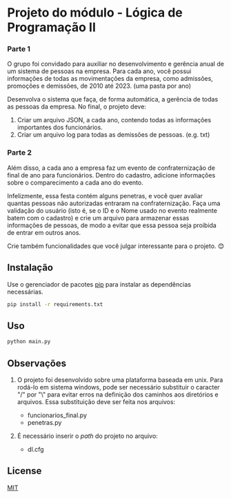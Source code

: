 # Projeto do módulo - Lógica de Programação II

### Parte 1

O grupo foi convidado para auxiliar no desenvolvimento e gerência anual de um sistema de pessoas na empresa. Para cada ano, você possui informações de todas as movimentações da empresa, como admissões, promoções e demissões, de 2010 até 2023. (uma pasta por ano)

Desenvolva o sistema que faça, de forma automática, a gerência de todas as pessoas da empresa. No final, o projeto deve:
1.	Criar um arquivo JSON, a cada ano, contendo todas as informações importantes dos funcionários.
2.	Criar um arquivo log para todas as demissões de pessoas. (e.g. txt)

### Parte 2

Além disso, a cada ano a empresa faz um evento de confraternização de final de ano para funcionários. Dentro do cadastro, adicione informações sobre o comparecimento a cada ano do evento. 

Infelizmente, essa festa contém alguns penetras, e você quer avaliar quantas pessoas não autorizadas entraram na confraternização. Faça uma validação do usuário (isto é, se o ID e o Nome usado no evento realmente batem com o cadastro) e crie um arquivo para armazenar essas informações de pessoas, de modo a evitar que essa pessoa seja proibida de entrar em outros anos. 

Crie também funcionalidades que você julgar interessante para o projeto. 😊


## Instalação

Use o gerenciador de pacotes [pip](https://pip.pypa.io/en/stable/) para instalar as dependências necessárias.

```bash
pip install -r requirements.txt
```

## Uso

```python
python main.py
``` 

## Observações

1. O projeto foi desenvolvido sobre uma plataforma baseada em unix. Para rodá-lo em sistema windows, pode ser necessário substituir o caracter "/" por "\\" para evitar erros na definição dos caminhos aos diretórios e arquivos. Essa substituição deve ser feita nos arquivos:
   
   - funcionarios_final.py
   - penetras.py

2. É necessário inserir o *path* do projeto no arquivo:

    - dl.cfg

## License

[MIT](https://choosealicense.com/licenses/mit/)